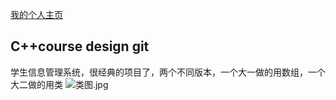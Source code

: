 [我的个人主页](https://xbchub.github.io/)
## C++course design git
学生信息管理系统，很经典的项目了，两个不同版本，一个大一做的用数组，一个大二做的用类
![类图.jpg](https://i.loli.net/2021/05/21/qhfkQ4edp9EDPjw.jpg)
